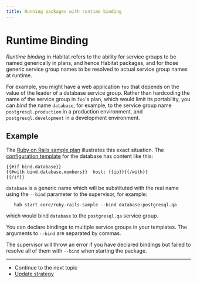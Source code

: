 ```yaml
---
title: Running packages with runtime binding
---
```


# Runtime Binding

*Runtime binding* in Habitat refers to the ability for service groups to be named generically in plans, and hence Habitat packages, and for those generic service group names to be resolved to actual service group names at runtime.

For example, you might have a web application `foo` that depends on the value of the leader of a database service group. Rather than hardcoding the name of the service group in `foo`'s plan, which would limit its portability, you can _bind_ the name `database`, for example, to the service group name `postgresql.production` in a production environment, and `postgresql.development` in a development environment.

## Example

The [Ruby on Rails sample plan](https://github.com/habitat-sh/core-plans/blob/master/ruby-rails-sample) illustrates this exact situation. The [configuration template](https://github.com/habitat-sh/core-plans/blob/master/ruby-rails-sample/config/database.yml) for the database has content like this:

```
{{#if bind.database}}
{{#with bind.database.members}}  host: {{ip}}{{/with}}
{{/if}}
```

`database` is a generic name which will be substituted with the real name
using the `--bind` parameter to the supervisor, for example:

       hab start core/ruby-rails-sample --bind database:postgresql.qa

which would bind `database` to the `postgresql.qa` service group.

You can declare bindings to multiple service groups in your templates. The arguments to `--bind` are separated by commas.

The supervisor will throw an error if you have declared bindings but failed to resolve all of them with `--bind` when starting the package.

<hr>
<ul class="main-content--link-nav">
  <li>Continue to the next topic</li>
  <li><a href="/docs/run-packages-update-strategy">Update strategy</a></li>
</ul>
